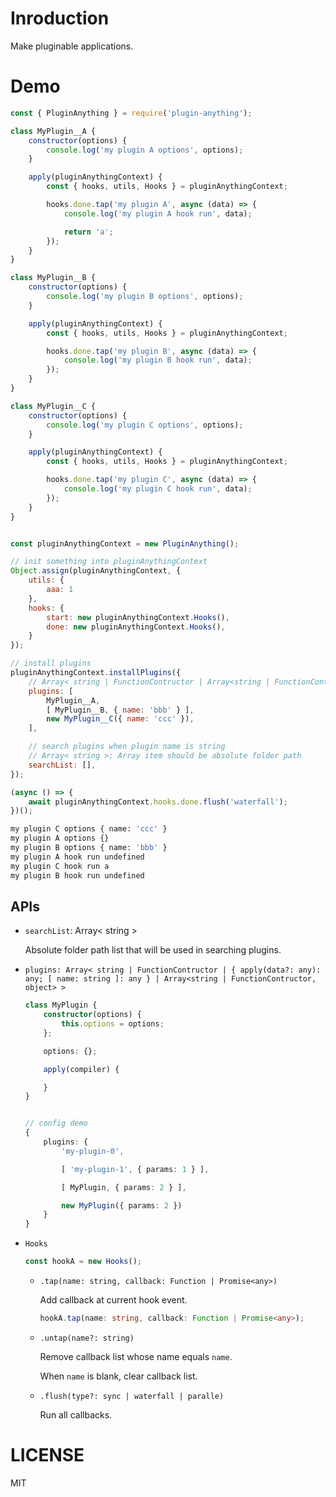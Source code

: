 # Inroduction

Make pluginable applications.

# Demo

```js
const { PluginAnything } = require('plugin-anything');

class MyPlugin__A {
    constructor(options) {
        console.log('my plugin A options', options);
    }

    apply(pluginAnythingContext) {
        const { hooks, utils, Hooks } = pluginAnythingContext;

        hooks.done.tap('my plugin A', async (data) => {
            console.log('my plugin A hook run', data);

            return 'a';
        });
    }
}

class MyPlugin__B {
    constructor(options) {
        console.log('my plugin B options', options);
    }

    apply(pluginAnythingContext) {
        const { hooks, utils, Hooks } = pluginAnythingContext;

        hooks.done.tap('my plugin B', async (data) => {
            console.log('my plugin B hook run', data);
        });
    }
}

class MyPlugin__C {
    constructor(options) {
        console.log('my plugin C options', options);
    }

    apply(pluginAnythingContext) {
        const { hooks, utils, Hooks } = pluginAnythingContext;

        hooks.done.tap('my plugin C', async (data) => {
            console.log('my plugin C hook run', data);
        });
    }
}


const pluginAnythingContext = new PluginAnything();

// init something into pluginAnythingContext
Object.assign(pluginAnythingContext, {
    utils: {
        aaa: 1
    },
    hooks: {
        start: new pluginAnythingContext.Hooks(),
        done: new pluginAnythingContext.Hooks(),
    }
});

// install plugins
pluginAnythingContext.installPlugins({
    // Array< string | FunctionContructor | Array<string | FunctionContructor, object> >
    plugins: [
        MyPlugin__A,
        [ MyPlugin__B, { name: 'bbb' } ],
        new MyPlugin__C({ name: 'ccc' }),
    ],

    // search plugins when plugin name is string
    // Array< string >; Array item should be absolute folder path
    searchList: [],
});

(async () => {
    await pluginAnythingContext.hooks.done.flush('waterfall');
})();
```

```bash
my plugin C options { name: 'ccc' }
my plugin A options {}
my plugin B options { name: 'bbb' }
my plugin A hook run undefined
my plugin C hook run a
my plugin B hook run undefined
```

## APIs

+   `searchList`: Array< string >

    Absolute folder path list that will be used in searching plugins.

+   `plugins: Array< string | FunctionContructor | { apply(data?: any): any; [ name: string ]: any } | Array<string | FunctionContructor, object> >`

    ```ts
    class MyPlugin {
        constructor(options) {
            this.options = options;
        };

        options: {};

        apply(compiler) {

        }
    }


    // config demo
    {
        plugins: {
            'my-plugin-0',

            [ 'my-plugin-1', { params: 1 } ],

            [ MyPlugin, { params: 2 } ],

            new MyPlugin({ params: 2 })
        }
    }
    ```

+   `Hooks`

    ```ts
    const hookA = new Hooks();
    ```

    +   `.tap(name: string, callback: Function | Promise<any>)`

        Add callback at current hook event.

        ```ts
        hookA.tap(name: string, callback: Function | Promise<any>);
        ```

    +   `.untap(name?: string)`

        Remove callback list whose name equals `name`.

        When `name` is blank, clear callback list.

    +   `.flush(type?: sync | waterfall | paralle)`

        Run all callbacks.

# LICENSE

MIT